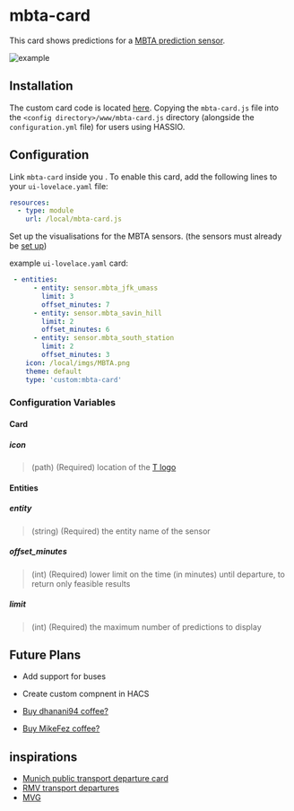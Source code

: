 # mbta-card
This card shows predictions for a [MBTA prediction sensor](https://github.com/dhanani94/mbta_predictions). 

![example](./images/example.png)

## Installation
The custom card code is located [here](/mbta-card.js). Copying the `mbta-card.js` file into the `<config directory>/www/mbta-card.js` directory (alongside the `configuration.yml` file) for users using HASSIO. 

## Configuration

Link `mbta-card` inside you .
To enable this card, add the following lines to your `ui-lovelace.yaml` file:

```yaml
resources:
  - type: module
    url: /local/mbta-card.js
```

Set up the visualisations for the MBTA sensors. (the sensors must already be [set up](https://github.com/dhanani94/mbta_predictions))

example `ui-lovelace.yaml` card: 

```yaml
 - entities:
      - entity: sensor.mbta_jfk_umass
        limit: 3
        offset_minutes: 7
      - entity: sensor.mbta_savin_hill
        limit: 2
        offset_minutes: 6
      - entity: sensor.mbta_south_station
        limit: 2
        offset_minutes: 3
    icon: /local/imgs/MBTA.png
    theme: default
    type: 'custom:mbta-card'
```

### Configuration Variables
#### Card
##### icon
> (path) (Required) location of the [T logo](./images/MBTA.png)
#### Entities
##### entity
> (string) (Required) the entity name of the sensor
##### offset_minutes
> (int) (Required) lower limit on the time (in minutes) until departure, to return only feasible results
##### limit
> (int) (Required) the maximum number of predictions to display

## Future Plans 

* Add support for buses 
* Create custom compnent in HACS 

* [Buy dhanani94 coffee?](https://www.buymeacoffee.com/dhanani94)
* [Buy MikeFez coffee?](https://www.buymeacoffee.com/MikeFez)

## inspirations

* [Munich public transport departure card](https://community.home-assistant.io/t/lovelace-munich-public-transport-departure-card/59622)
* [RMV transport departures](https://community.home-assistant.io/t/rmv-transport-departures/63935)
* [MVG](https://www.home-assistant.io/integrations/mvglive)
